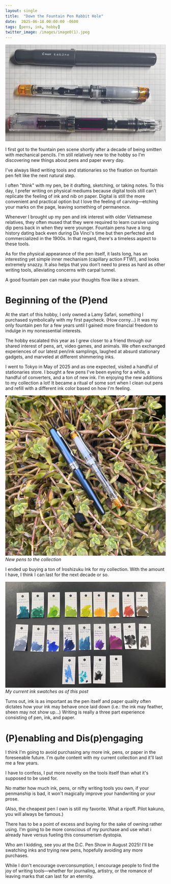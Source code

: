 ```yaml
---
layout: single
title:  "Down the Fountain Pen Rabbit Hole"
date:  2025-06-18 00:00:00 -0600
tags: [pens, ink, hobby]
twitter_image: /images/image0(1).jpeg
---
```


![New Pens to the Collection](/assets/images/pens2025header.jpeg)

I first got to the fountain pen scene shortly after a decade of being smitten with mechanical pencils. 
I'm still relatively new to the hobby so I'm discovering new things about pens and paper every day. 
 

I've always liked writing tools and stationaries so the fixation on fountain pen felt like the next natural step. 

I often "think" with my pen, be it drafting, sketching, or taking notes.
To this day, I prefer writing on physical mediums because digital tools still can't replicate the feeling of ink and nib on paper. Digital is still the more convenient and practical option but I love the feeling of carving—etching your marks on the page, leaving something of permanence.

Whenever I brought up my pen and ink interest with older Vietnamese relatives, they often mused that they were required to learn cursive using dip pens back in when they were younger.
Fountain pens have a long history dating back even during Da Vinci's time but then perfected and commercialized in the 1900s. In that regard, there's a timeless aspect to these tools. 


As for the physical appearance of the pen itself, it lasts long, has an interesting yet simple inner mechanism (capillary action FTW!), and looks extremely snazzy. It also helps that you don’t need to press as hard as other writing tools, alleviating concerns with carpal tunnel. 


A good fountain pen can make your thoughts flow like a stream.


# Beginning of the (P)end

At the start of this hobby, I only owned a Lamy Safari, something I purchased 
symbolically with my first paycheck. (How corny...)
It was my only fountain pen for a few years until I gained more financial freedom to indulge in my nonessential interests.


The hobby escalated this year as I grew closer to a friend through our shared interest of pens, art, video games, and animals. 
We often exchanged experiences of our latest pen/ink samplings, laughed at absurd stationary gadgets, and marveled at different shimmering inks. 


I went to Tokyo in May of 2025 and as one expected, visited a handful of stationaries store. I bought a few pens I've been eyeing for a while, a handful of converters, and a ton of new ink. I'm enjoying the new additions to my collection a lot!  It became a ritual of some sort when I clean out pens and refill with a different ink color based on how I'm feeling.


![New Pens to the Collection](/assets/images/pens2025new.jpeg "New Pens to the Collection")
<i>New pens to the collection</i>


I ended up buying a ton of Iroshizuku Ink for my collection. With the amount I have, I think I can last for the next decade or so. 


![State of Ink Collection Summer 2025](/assets/images/pens2025swatches.jpeg)
<i>My current ink swatches as of this post</i>


Turns out, ink is as important as the pen itself and paper quality often dictates how your ink may behave once laid down (i.e.: the ink may feather, sheen may not show up...) Writing is really a three part experience consisting of pen, ink, and paper.

# (P)enabling and Dis(p)engaging

I think I'm going to avoid purchasing any more ink, pens, or paper 
in the foreseeable future. I'm quite content with my current collection and it'll last me a few years.


I have to confess, I put more novelty on the tools itself than what it's supposed to be used for.

No matter how much ink, pens, or nifty writing tools you own, if your penmanship is bad, it won't magically improve your handwriting or your prose. 

 (Also, the cheapest pen I own is still my favorite. What a ripoff. Pilot kakuno, you will always be famous.)

There has to be a point of excess and buying for the sake of owning rather using. I'm going to be more conscious of my purchase and use what i already have versus fueling this consumerism dystopia.
 

Who am I kidding, see you at the D.C. Pen Show in August 2025! I'll be swatching inks and trying new pens, hopefully avoiding any more purchases.

While I don't encourage overconsumption, I encourage people to find the joy of writing tools—whether for journaling, artistry, or the romance of leaving marks that can last for an eternity.